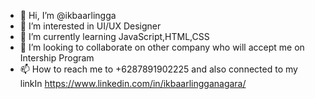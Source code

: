 - 👋 Hi, I’m @ikbaarlingga
- 👀 I’m interested in UI/UX Designer
- 🌱 I’m currently learning JavaScript,HTML,CSS 
- 💞️ I’m looking to collaborate on other company who will accept me on Intership Program
- 📫 How to reach me to +6287891902225 and also connected to my linkIn https://www.linkedin.com/in/ikbaarlingganagara/

<!---
ikbaarlingga/ikbaarlingga is a ✨ special ✨ repository because its `README.md` (this file) appears on your GitHub profile.
You can click the Preview link to take a look at your changes.
--->

